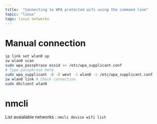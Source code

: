 ```yaml
---
title:  "Connecting to WPA protected wifi using the command line"
topic: "linux"
tags: linux networks
---
```


# Manual connection
```bash
ip link set wlan0 up
iw wlan0 scan
sudo wpa_passphrase essid >> /etc/wpa_supplicant.conf
# Type passphrase here
sudo wpa_supplicant -B -D wext -i wlan0 -c /etc/wpa_supplicant.conf
iw wlan0 link # Check connection
sudo dhclient wlan0
```

# nmcli
List avaialable networks : `nmcli device wifi list`
